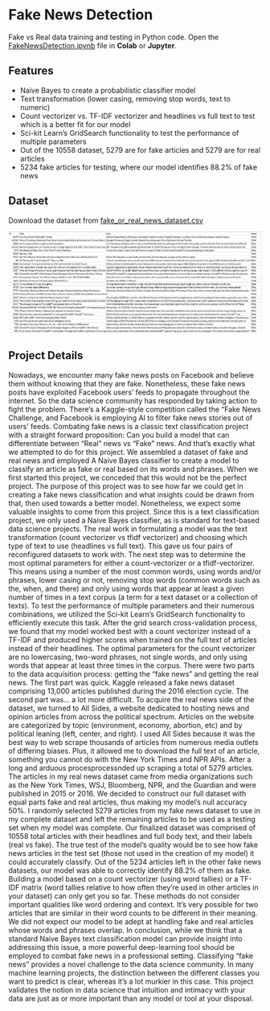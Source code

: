 # Fake News Detection
Fake vs Real data training and testing in Python code. Open the [FakeNewsDetection.ipynb](https://github.com/faiyaz-masrur/fake-news-detection-using-probabilistic-machine-learning-algorithm/blob/5e95b347dc66d2d2f7cf16b1c8814a6b1a63a1a3/FakeNewsDetection.ipynb) file in **Colab** or **Jupyter**.

## Features
  - Naive Bayes to create a probabilistic classifier model
  - Text transformation (lower casing, removing stop words, text to numeric)
  - Count vectorizer vs. TF-IDF vectorizer and headlines vs full text to test which is a better fit for our model
  - Sci-kit Learn’s GridSearch functionality to test the performance of multiple parameters
  - Out of the 10558 dataset, 5279 are for fake articles and 5279 are for real articles
  - 5234 fake articles for testing, where our model identifies 88.2% of fake news

## Dataset
Download the dataset from [fake_or_real_news_dataset.csv]([https://drive.google.com/drive/folders/1qTNuAh4YGchkUFE9kYOtix1KtmR7kWrX?usp=sharing](https://drive.google.com/file/d/1romQPkQm-xsIsSJQoFybrsTTJDgqnhZg/view?usp=sharing))

![Sample dataset](https://github.com/faiyaz-masrur/fake-news-detection-using-probabilistic-machine-learning-algorithm/blob/2419bb85135244bf2f45469b373b2510290d1305/sampleDataset.png)

## Project Details
Nowadays, we encounter many fake news posts on Facebook and believe 
them without knowing that they are fake. Nonetheless, these fake news posts have 
exploited Facebook users’ feeds to propagate throughout the internet. So the 
data science community has responded by taking action to fight the problem. 
There’s a Kaggle-style competition called the “Fake News 
Challenge, and Facebook is employing AI to filter fake news stories out of users’ feeds. Combating fake news is a classic text classification project with a straight
forward proposition: Can you build a model that can differentiate between “Real” 
news vs “Fake” news. And that’s exactly what we attempted to do for this project. 
We assembled a dataset of fake and real news and employed 
A Naive Bayes classifier to create a model to classify an article as fake or 
real based on its words and phrases. 
When we first started this project, we conceded that this would not be the 
perfect project. The purpose of this project was to see how far we could get in 
creating a fake news classification and what insights could be drawn from that, 
then used towards a better model. Nonetheless, we expect some valuable 
insights to come from this project. 
Since this is a text classification project, we only used a Naive Bayes classifier, as is 
standard for text-based data science projects. The real work in formulating a 
model was the text transformation (count vectorizer vs tfidf vectorizer) and 
choosing which type of text to use (headlines vs full text). This gave us four pairs 
of reconfigured datasets to work with. The next step was to determine the most 
optimal parameters for either a count-vectorizer or a  tfidf-vectorizer. This means 
using a number of the most common words, using words and/or phrases, lower 
casing or not, removing stop words (common words such as the, when, and there) 
and only using words that appear at least a given number of times in a text corpus 
(a term for a text dataset or a collection of texts). To test the performance of 
multiple parameters and their numerous combinations, we utilized the Sci-kit 
Learn’s GridSearch functionality to efficiently execute this task. After the grid 
search cross-validation process, we found that my model worked best 
with a count vectorizer instead of a TF-IDF and produced higher scores when trained 
on the full text of articles instead of their headlines. The optimal parameters 
for the count vectorizer are no lowercasing, two-word phrases, not single words, 
and only using words that appear at least three times in the corpus. 
There were two parts to the data acquisition process: getting the “fake news” and 
getting the real news. The first part was quick. Kaggle released a fake news 
dataset comprising 13,000 articles published during the 2016 election cycle. 
The second part was… a lot more difficult.  To acquire the real news side of the 
dataset, we turned to All Sides, a website dedicated to hosting news and opinion 
articles from across the political spectrum. Articles on the website are categorized 
by topic (environment, economy, abortion, etc) and by political leaning (left, 
center, and right). I used All Sides because it was the best way to web scrape 
thousands of articles from numerous media outlets of differing biases. Plus, it 
allowed me to download the full text of an article, something you cannot do with 
the New York Times and NPR APIs. After a long and arduous procesprocessnded up 
scraping a total of 5279 articles. The articles in my real news dataset came 
from media organizations such as the New York Times, WSJ, Bloomberg, NPR, and 
the Guardian and were published in 2015 or 2016. We decided to construct our 
full dataset with equal parts fake and real articles, thus making my model’s null 
accuracy 50%. I randomly selected 5279 articles from my fake news dataset to use 
in my complete dataset and left the remaining articles to be used as a testing set 
when my model was complete. Our finalized dataset was comprised of 10558 
total articles with their headlines and full body text, and their labels (real vs fake). 
The true test of the model’s quality would be to see how fake news articles in the 
test set (those not used in the creation of my model) it could accurately classify. 
Out of the 5234 articles left in the other fake news datasets, our model was able 
to correctly identify 88.2% of them as fake. Building a model based on a count 
vectorizer (using word tallies) or a TF-IDF matrix (word tallies relative to how often 
they’re used in other articles in your dataset) can only get you so far. These 
methods do not consider important qualities like word ordering and context. 
It’s very possible for two articles that are similar in their word counts to be different in their meaning. We did not expect our model to be adept at 
handling fake and real articles whose words and phrases overlap. 
In conclusion, while we think that a standard Naive Bayes text classification model 
can provide insight into addressing this issue, a more powerful deep-learning tool 
should be employed to combat fake news in a professional setting. Classifying 
“fake news” provides a novel challenge to the data science community.  In many 
machine learning projects, the distinction between the different classes you want 
to predict is clear, whereas it’s a lot murkier in this case. This project validates the 
notion in data science that intuition and intimacy with your data are just as or more 
important than any model or tool at your disposal.
   

